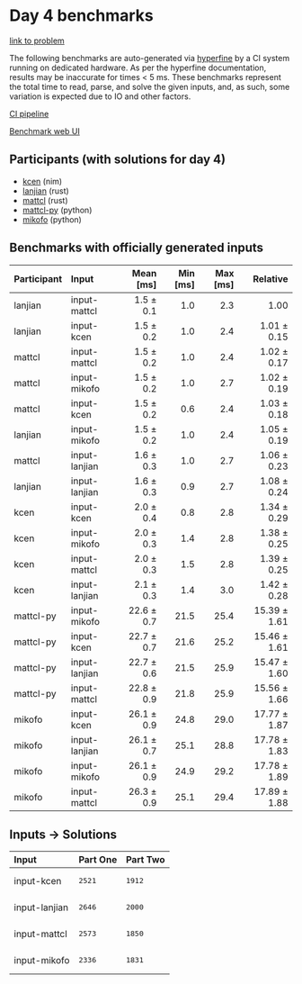 # Day 4 benchmarks

[link to problem](https://adventofcode.com/2024/day/4)

The following benchmarks are auto-generated via
[hyperfine](https://github.com/sharkdp/hyperfine) by a CI system running on
dedicated hardware. As per the hyperfine documentation, results may be
inaccurate for times < 5 ms. These benchmarks represent the total time to read,
parse, and solve the given inputs, and, as such, some variation is expected due
to IO and other factors.

[CI pipeline](http://ci.papercode.net:8080/teams/main/pipelines/aoc2024)

[Benchmark web UI](https://aoc.ancalagon.black)


## Participants (with solutions for day 4)

- [kcen](https://github.com/kcen/aoc2024) (nim)
- [lanjian](https://github.com/lanjian/aoc-2024) (rust)
- [mattcl](https://github.com/mattcl/aoc2024) (rust)
- [mattcl-py](https://github.com/mattcl/aoc2024-py) (python)
- [mikofo](https://github.com/mikofo/aoc2024) (python)


## Benchmarks with officially generated inputs

| Participant | Input | Mean [ms] | Min [ms] | Max [ms] | Relative |
|:---|:---|---:|---:|---:|---:|
| lanjian | input-mattcl | 1.5 ± 0.1 | 1.0 | 2.3 | 1.00 |
| lanjian | input-kcen | 1.5 ± 0.2 | 1.0 | 2.4 | 1.01 ± 0.15 |
| mattcl | input-mattcl | 1.5 ± 0.2 | 1.0 | 2.4 | 1.02 ± 0.17 |
| mattcl | input-mikofo | 1.5 ± 0.2 | 1.0 | 2.7 | 1.02 ± 0.19 |
| mattcl | input-kcen | 1.5 ± 0.2 | 0.6 | 2.4 | 1.03 ± 0.18 |
| lanjian | input-mikofo | 1.5 ± 0.2 | 1.0 | 2.4 | 1.05 ± 0.19 |
| mattcl | input-lanjian | 1.6 ± 0.3 | 1.0 | 2.7 | 1.06 ± 0.23 |
| lanjian | input-lanjian | 1.6 ± 0.3 | 0.9 | 2.7 | 1.08 ± 0.24 |
| kcen | input-kcen | 2.0 ± 0.4 | 0.8 | 2.8 | 1.34 ± 0.29 |
| kcen | input-mikofo | 2.0 ± 0.3 | 1.4 | 2.8 | 1.38 ± 0.25 |
| kcen | input-mattcl | 2.0 ± 0.3 | 1.5 | 2.8 | 1.39 ± 0.25 |
| kcen | input-lanjian | 2.1 ± 0.3 | 1.4 | 3.0 | 1.42 ± 0.28 |
| mattcl-py | input-mikofo | 22.6 ± 0.7 | 21.5 | 25.4 | 15.39 ± 1.61 |
| mattcl-py | input-kcen | 22.7 ± 0.7 | 21.6 | 25.2 | 15.46 ± 1.61 |
| mattcl-py | input-lanjian | 22.7 ± 0.6 | 21.5 | 25.9 | 15.47 ± 1.60 |
| mattcl-py | input-mattcl | 22.8 ± 0.9 | 21.8 | 25.9 | 15.56 ± 1.66 |
| mikofo | input-kcen | 26.1 ± 0.9 | 24.8 | 29.0 | 17.77 ± 1.87 |
| mikofo | input-lanjian | 26.1 ± 0.7 | 25.1 | 28.8 | 17.78 ± 1.83 |
| mikofo | input-mikofo | 26.1 ± 0.9 | 24.9 | 29.2 | 17.78 ± 1.89 |
| mikofo | input-mattcl | 26.3 ± 0.9 | 25.1 | 29.4 | 17.89 ± 1.88 |


## Inputs -> Solutions

| Input | Part One | Part Two |
|:---|:---|:---|
|input-kcen|<pre>2521</pre>|<pre>1912</pre>|
|input-lanjian|<pre>2646</pre>|<pre>2000</pre>|
|input-mattcl|<pre>2573</pre>|<pre>1850</pre>|
|input-mikofo|<pre>2336</pre>|<pre>1831</pre>|